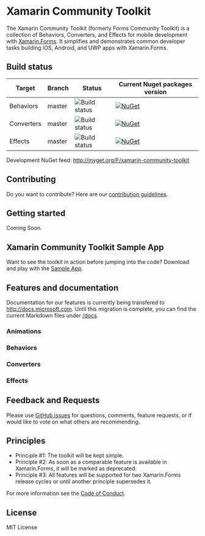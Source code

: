 Xamarin Community Toolkit
===========

The Xamarin Community Toolkit (formerly Forms Community Toolkit) is a collection of Behaviors, Converters, and Effects for mobile development with [Xamarin.Forms](https://github.com/xamarin/Xamarin.Forms). It simplifies and demonstrates common developer tasks building iOS, Android, and UWP apps with Xamarin.Forms.

## Build status


| Target | Branch | Status | Current Nuget packages version |
| ------ | ------ | ------ | ------ |
| Behaviors | master |![Build status](https://devdiv.visualstudio.com/_apis/public/build/definitions/0bdbc590-a062-4c3f-b0f6-9383f67865ee/8450/badge) | [![NuGet](https://img.shields.io/nuget/v/Xamarin.Toolkit.Behaviors.svg?label=NuGet)](https://www.nuget.org/packages/Xamarin.Toolkit.Behaviors/) |
| Converters | master | ![Build status](https://devdiv.visualstudio.com/_apis/public/build/definitions/0bdbc590-a062-4c3f-b0f6-9383f67865ee/8450/badge) | [![NuGet](https://img.shields.io/nuget/v/Xamarin.Toolkit.Converters.svg?label=NuGet)](https://www.nuget.org/packages/Xamarin.Toolkit.Converters/) |
| Effects | master |![Build status](https://devdiv.visualstudio.com/_apis/public/build/definitions/0bdbc590-a062-4c3f-b0f6-9383f67865ee/8450/badge) | [![NuGet](https://img.shields.io/nuget/v/Xamarin.Toolkit.Effects.svg?label=NuGet)](https://www.nuget.org/packages/Xamarin.Toolkit.Effects/) |

Development NuGet feed: http://myget.org/F/xamarin-community-toolkit

## Contributing
Do you want to contribute? Here are our [contribution guidelines](CONTRIBUTING.md).

## Getting started

Coming Soon.

## Xamarin Community Toolkit Sample App

Want to see the toolkit in action before jumping into the code?  Download and play with the [Sample App](/Samples).


## Features and documentation

Documentation for our features is currently being transfered to http://docs.microsoft.com. Until this migration is complete, you can find the current Markdown files under [/docs](/docs).

### Animations

### Behaviors

### Converters

### Effects


## Feedback and Requests

Please use [GitHub issues](https://github.com/xamarin/XamarinCommunityToolkit/issues) for questions, comments, feature requests, or if would like to vote on what others are recommending.

## Principles

 - Principle #1: The toolkit will be kept simple.
 - Principle #2: As soon as a comparable feature is available in Xamarin.Forms, it will be marked as deprecated.
 - Principle #3: All features will be supported for two Xamarin.Forms release cycles or until another principle supersedes it.


For more information see the [Code of Conduct](CODE_OF_CONDUCT). 

## License
MIT License
